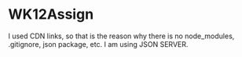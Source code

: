 # WK12Assign
I used CDN links, so that is the reason why there is no node_modules, .gitignore, json package, etc.
I am using JSON SERVER.
